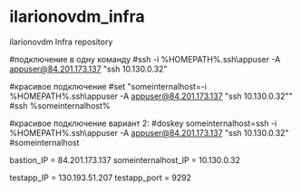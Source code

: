 # ilarionovdm_infra
ilarionovdm Infra repository

#подключение в одну команду
#ssh -i %HOMEPATH%\.ssh\appuser -A appuser@84.201.173.137 "ssh 10.130.0.32"

#красивое подключение
#set "someinternalhost=-i %HOMEPATH%\.ssh\appuser -A appuser@84.201.173.137 "ssh 10.130.0.32""
#ssh %someinternalhost%

#красивое подключение вариант 2:
#doskey someinternalhost=ssh -i %HOMEPATH%\.ssh\appuser -A appuser@84.201.173.137 "ssh 10.130.0.32"
#someinternalhost

bastion_IP = 84.201.173.137
someinternalhost_IP = 10.130.0.32

testapp_IP = 130.193.51.207
testapp_port = 9292
